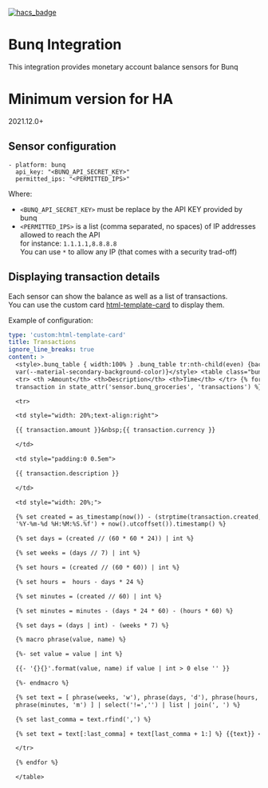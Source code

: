 [![hacs_badge](https://img.shields.io/badge/HACS-Default-orange.svg?style=for-the-badge)](https://github.com/hacs/integration)  

# Bunq Integration

This integration provides monetary account balance sensors for Bunq

# Minimum version for HA

2021.12.0+

## Sensor configuration

```
- platform: bunq
  api_key: "<BUNQ_API_SECRET_KEY>"
  permitted_ips: "<PERMITTED_IPS>"
```

Where:
- `<BUNQ_API_SECRET_KEY>` must be replace by the API KEY provided by bunq
- `<PERMITTED_IPS>` is a list (comma separated, no spaces) of IP addresses allowed to reach the API  
   for instance: `1.1.1.1,8.8.8.8`  
   You can use `*` to allow any IP (that comes with a security trad-off)

## Displaying transaction details
Each sensor can show the balance as well as a list of transactions.  
You can use the custom card [html-template-card](https://github.com/piotrmachowski/home-assistant-lovelace-html-jinja2-template-card) to display them.

Example of configuration:
```yaml
type: 'custom:html-template-card'
title: Transactions
ignore_line_breaks: true
content: >
  <style>.bunq_table { width:100% } .bunq_table tr:nth-child(even) {background:
  var(--material-secondary-background-color)}</style> <table class="bunq_table">
  <tr> <th >Amount</th> <th>Description</th> <th>Time</th> </tr> {% for
  transaction in state_attr('sensor.bunq_groceries', 'transactions') %}

  <tr>

  <td style="width: 20%;text-align:right">

  {{ transaction.amount }}&nbsp;{{ transaction.currency }}

  </td>

  <td style="padding:0 0.5em">

  {{ transaction.description }}

  </td>

  <td style="width: 20%;">

  {% set created = as_timestamp(now()) - (strptime(transaction.created,
  '%Y-%m-%d %H:%M:%S.%f') + now().utcoffset()).timestamp() %}

  {% set days = (created // (60 * 60 * 24)) | int %}

  {% set weeks = (days // 7) | int %}

  {% set hours = (created // (60 * 60)) | int %}

  {% set hours =  hours - days * 24 %}

  {% set minutes = (created // 60) | int %}

  {% set minutes = minutes - (days * 24 * 60) - (hours * 60) %}

  {% set days = (days | int) - (weeks * 7) %}

  {% macro phrase(value, name) %}

  {%- set value = value | int %}

  {{- '{}{}'.format(value, name) if value | int > 0 else '' }}

  {%- endmacro %}

  {% set text = [ phrase(weeks, 'w'), phrase(days, 'd'), phrase(hours, 'h'),
  phrase(minutes, 'm') ] | select('!=','') | list | join(', ') %}

  {% set last_comma = text.rfind(',') %}

  {% set text = text[:last_comma] + text[last_comma + 1:] %} {{text}} </td>

  </tr>

  {% endfor %}

  </table>

```
